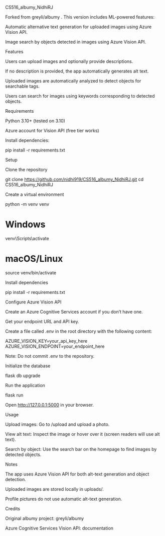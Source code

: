 CS516_albumy_NidhiRJ

Forked from greyli/albumy
.
This version includes ML-powered features:

Automatic alternative text generation for uploaded images using Azure Vision API.

Image search by objects detected in images using Azure Vision API.

Features

Users can upload images and optionally provide descriptions.

If no description is provided, the app automatically generates alt text.

Uploaded images are automatically analyzed to detect objects for searchable tags.

Users can search for images using keywords corresponding to detected objects.

Requirements

Python 3.10+ (tested on 3.10)

Azure account for Vision API (free tier works)

Install dependencies:

pip install -r requirements.txt

Setup

Clone the repository

git clone https://github.com/nidhi919/CS516_albumy_NidhiRJ.git
cd CS516_albumy_NidhiRJ


Create a virtual environment

python -m venv venv
# Windows
venv\Scripts\activate
# macOS/Linux
source venv/bin/activate


Install dependencies

pip install -r requirements.txt


Configure Azure Vision API

Create an Azure Cognitive Services account if you don’t have one.

Get your endpoint URL and API key.

Create a file called .env in the root directory with the following content:

AZURE_VISION_KEY=your_api_key_here
AZURE_VISION_ENDPOINT=your_endpoint_here


Note: Do not commit .env to the repository.

Initialize the database

flask db upgrade


Run the application

flask run


Open http://127.0.0.1:5000
 in your browser.

Usage

Upload images: Go to /upload and upload a photo.

View alt text: Inspect the image or hover over it (screen readers will use alt text).

Search by object: Use the search bar on the homepage to find images by detected objects.

Notes

The app uses Azure Vision API for both alt-text generation and object detection.

Uploaded images are stored locally in uploads/.

Profile pictures do not use automatic alt-text generation.

Credits

Original albumy project: greyli/albumy

Azure Cognitive Services Vision API: documentation
